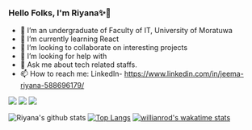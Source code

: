 ### Hello Folks, I'm Riyana✨👋

- 🔭 I’m an undergraduate of Faculty of IT, University of Moratuwa
- 🌱 I’m currently learning React
- 👯 I’m looking to collaborate on interesting projects
- 🤔 I’m looking for help with 
- 💬 Ask me about tech related staffs.
- 📫 How to reach me: LinkedIn- https://www.linkedin.com/in/jeema-riyana-588696179/

<img src="https://img.shields.io/badge/LinkedIn-0077B5?style=for-the-badge&logo=linkedin&logoColor=white" />
<img src="https://img.shields.io/badge/Gmail-D14836?style=for-the-badge&logo=gmail&logoColor=white" /> 
<img src="https://img.shields.io/badge/Facebook-1877F2?style=for-the-badge&logo=facebook&logoColor=white" />


![Riyana's github stats](https://github-readme-stats.vercel.app/api?username=Riyana6&show_icons=true&theme=radical)
[![Top Langs](https://github-readme-stats.vercel.app/api/top-langs/?username=Riyana6&show_icons=true&theme=radical)](https://github.com/Riyana6/github-readme-stats)
[![willianrod's wakatime stats](https://github-readme-stats.vercel.app/api/wakatime?username=willianrod&show_icons=true&theme=radical)](https://github.com/Riyana6/github-readme-stats)


